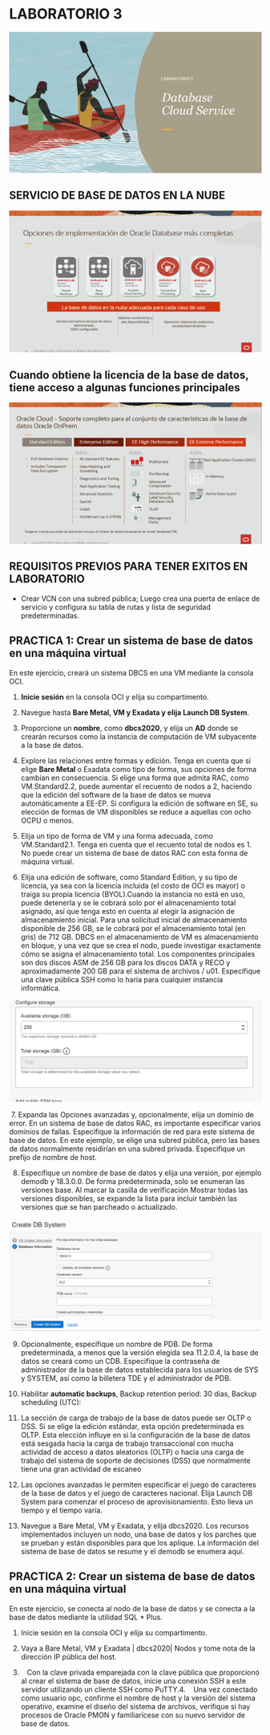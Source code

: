  # LABORATORIO 3
 ![](./img/1.png)

## SERVICIO DE BASE DE DATOS EN LA NUBE 

![](./img/2.png)

## Cuando obtiene la licencia de la base de datos, tiene acceso a algunas funciones principales

![](./img/3.png)

## REQUISITOS PREVIOS PARA TENER EXITOS EN LABORATORIO

* Crear VCN con una subred pública; Luego crea una puerta de enlace de servicio y configura su tabla de rutas y lista de seguridad predeterminadas.

## PRACTICA 1: Crear un sistema de base de datos en una máquina virtual

En este ejercicio, creará un sistema DBCS en una VM mediante la consola OCI.

1.    **Inicie sesión** en la consola OCI y elija su compartimento.

2.    Navegue hasta **Bare Metal, VM y Exadata y elija Launch DB System**.

3.    Proporcione un **nombre**, como **dbcs2020**, y elija un **AD** donde se crearán recursos como la instancia de computación de VM subyacente a la base de datos.

4.    Explore las relaciones entre formas y edición. Tenga en cuenta que si elige **Bare Metal** o Exadata como tipo de forma, sus opciones de forma cambian en consecuencia.       Si elige una forma que admita RAC, como VM.Standard2.2, puede aumentar el recuento de nodos a 2, haciendo que la edición del software de la base de datos se mueva             automáticamente a EE-EP. Si configura la edición de software en SE, su elección de formas de VM disponibles se reduce a aquellas con ocho OCPU o menos.

5.    Elija un tipo de forma de VM y una forma adecuada, como VM.Standard2.1. Tenga en cuenta que el recuento total de nodos es 1. No puede crear un sistema de base de datos         RAC con esta forma de máquina virtual.

6.    Elija una edición de software, como Standard Edition, y su tipo de licencia, ya sea con la licencia incluida (el costo de OCI es mayor) o traiga su propia licencia           (BYOL).Cuando la instancia no está en uso, puede detenerla y se le cobrará solo por el almacenamiento total asignado, así que tenga esto en cuenta al elegir la               asignación de almacenamiento inicial. Para una solicitud inicial de almacenamiento disponible de 256 GB, se le cobrará por el almacenamiento total (en gris) de 712 GB.       DBCS en el almacenamiento de VM es almacenamiento en bloque, y una vez que se crea el nodo, puede investigar exactamente cómo se asigna el almacenamiento total. Los           componentes   principales son dos discos ASM de 256 GB para los discos DATA y RECO y aproximadamente 200 GB para el sistema de archivos / u01. Especifique una clave           pública SSH como lo haría para cualquier instancia informática.
 
 
![](./img/4.png)


 7.    Expanda las Opciones avanzadas y, opcionalmente, elija un dominio de error. En un sistema de base de datos RAC, es importante especificar varios dominios de fallas.          Especifique la información de red para este sistema de base de datos. En este ejemplo, se elige una subred pública, pero las bases de datos normalmente residirían en          una subred privada. Especifique un prefijo de nombre de host.
 
 8.  Especifique un nombre de base de datos y elija una versión, por ejemplo demodb y 18.3.0.0. De forma predeterminada, solo se enumeran las versiones base. Al marcar la         casilla de verificación Mostrar todas las versiones disponibles, se expande la lista para incluir también las versiones que se han parcheado o                                 actualizado.
 
 ![](./img/5.png)
 
 9)   Opcionalmente, especifique un nombre de PDB. De forma predeterminada, a menos que la versión elegida sea 11.2.0.4, la base de datos se creará como un CDB. Especifique         la contraseña de administrador de la base de datos establecida para los usuarios de SYS y SYSTEM, así como la billetera TDE y el administrador de PDB.
 
10)   Habilitar  **automatic backups**, Backup retention period: 30 dias, Backup scheduling (UTC): 

11)   La sección de carga de trabajo de la base de datos puede ser OLTP o DSS. Si se elige la edición estándar, esta opción predeterminada es OLTP. Esta elección influye en         si la configuración de la base de datos está sesgada hacia la carga de trabajo transaccional con mucha actividad de acceso a datos aleatorios (OLTP) o hacia una carga         de trabajo del sistema de soporte de decisiones (DSS) que normalmente tiene una gran actividad de escaneo

12)   Las opciones avanzadas le permiten especificar el juego de caracteres de la base de datos y el juego de caracteres nacional. Elija Launch DB System para comenzar el           proceso de aprovisionamiento. Esto lleva un tiempo y el tiempo varía.

13)  Navegue a Bare Metal, VM y Exadata, y elija dbcs2020. Los recursos implementados incluyen un nodo, una base de datos y los parches que se prueban y están disponibles          para que los aplique. La información del sistema de base de datos se resume y el demodb se enumera aquí.


## PRACTICA 2: Crear un sistema de base de datos en una máquina virtual

En este ejercicio, se conecta al nodo de la base de datos y se conecta a la base de datos mediante la utilidad SQL * Plus.

1.    Inicie sesión en la consola OCI y elija su compartimento.

2.    Vaya a Bare Metal, VM y Exadata | dbcs2020| Nodos y tome nota de la dirección IP pública del host.
3.    Con la clave privada emparejada con la clave pública que proporcionó al crear el sistema de base de datos, inicie una conexión SSH a este servidor utilizando un cliente       SSH como PuTTY.4.    Una vez conectado como usuario opc, confirme el nombre de host y la versión del sistema operativo, examine el diseño del sistema de archivos,             verifique si hay procesos de Oracle PMON y familiarícese con su nuevo servidor de base de datos.
